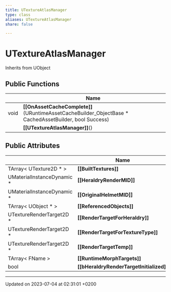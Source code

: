 ```yaml
---
title: UTextureAtlasManager
type: class
aliases: UTextureAtlasManager
share: false

---
```


# UTextureAtlasManager





Inherits from UObject

## Public Functions

|                | Name           |
| -------------- | -------------- |
| void | **[[OnAssetCacheComplete]]**(URuntimeAssetCacheBuilder_ObjectBase * CachedAssetBuilder, bool Success) |
| | **[[UTextureAtlasManager]]**() |

## Public Attributes

|                | Name           |
| -------------- | -------------- |
| TArray< UTexture2D * > | **[[BuiltTextures]]**  |
| UMaterialInstanceDynamic * | **[[HeraldryRenderMID]]**  |
| UMaterialInstanceDynamic * | **[[OriginalHelmetMID]]**  |
| TArray< UObject * > | **[[ReferencedObjects]]**  |
| UTextureRenderTarget2D * | **[[RenderTargetForHeraldry]]**  |
| UTextureRenderTarget2D * | **[[RenderTargetForTextureType]]**  |
| UTextureRenderTarget2D * | **[[RenderTargetTemp]]**  |
| TArray< FName > | **[[RuntimeMorphTargets]]**  |
| bool | **[[bHeraldryRenderTargetInitialized]]**  |

-------------------------------

Updated on 2023-07-04 at 02:31:01 +0200